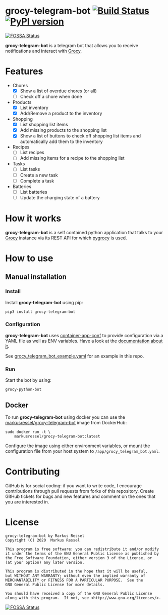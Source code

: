 # grocy-telegram-bot [![Build Status](https://travis-ci.com/markusressel/grocy-telegram-bot.svg?branch=master)](https://travis-ci.com/markusressel/grocy-telegram-bot) [![PyPI version](https://badge.fury.io/py/grocy-telegram-bot.svg)](https://badge.fury.io/py/grocy-telegram-bot)
[![FOSSA Status](https://app.fossa.io/api/projects/git%2Bgithub.com%2Fmarkusressel%2Fgrocy-telegram-bot.svg?type=shield)](https://app.fossa.io/projects/git%2Bgithub.com%2Fmarkusressel%2Fgrocy-telegram-bot?ref=badge_shield)

**grocy-telegram-bot** is a telegram bot that allows you to receive notifications
and interact with [Grocy](https://github.com/grocy/grocy).

# Features
* Chores
  * [x] Show a list of overdue chores (or all)
  * [ ] Check off a chore when done
* Products
  * [x] List inventory
  * [x] Add/Remove a product to the inventory
* Shopping
  * [x] List shopping list items
  * [x] Add missing products to the shopping list 
  * [x] Show a list of buttons to check off shopping list items and
        automatically add them to the inventory
* Recipes
  * [ ] List recipes
  * [ ] Add missing items for a recipe to the shopping list
* Tasks
  * [ ] List tasks
  * [ ] Create a new task
  * [ ] Complete a task
* Batteries
  * [ ] List batteries
  * [ ] Update the charging state of a battery

# How it works

**grocy-telegram-bot** is a self contained python application that talks
to your [Grocy](https://github.com/grocy/grocy) instance via its REST API 
for which [pygrocy](https://github.com/sebrut/pygrocy) is used.

# How to use

## Manual installation

### Install

Install **grocy-telegram-bot** using pip:

```shell
pip3 install grocy-telegram-bot
```

### Configuration

**grocy-telegram-bot** uses [container-app-conf](https://github.com/markusressel/container-app-conf)
to provide configuration via a YAML file as well as ENV variables. Have a look at the 
[documentation about it](https://github.com/markusressel/container-app-conf).

See [grocy_telegram_bot_example.yaml](/grocy_telegram_bot_example.yaml) for an example in this repo.

### Run

Start the bot by using:

```shell script
grocy-python-bot
```

## Docker

To run **grocy-telegram-bot** using docker you can use the [markusressel/grocy-telegram-bot](https://hub.docker.com/r/markusressel/grocy-telegram-bot) 
image from DockerHub:

```
sudo docker run -t \
    markusressel/grocy-telegram-bot:latest
```

Configure the image using either environment variables, or mount the configuration
file from your host system to `/app/grocy_telegram_bot.yaml`.

# Contributing

GitHub is for social coding: if you want to write code, I encourage contributions through pull requests from forks
of this repository. Create GitHub tickets for bugs and new features and comment on the ones that you are interested in.

# License

```text
grocy-telegram-bot by Markus Ressel
Copyright (C) 2020  Markus Ressel

This program is free software: you can redistribute it and/or modify
it under the terms of the GNU General Public License as published by
the Free Software Foundation, either version 3 of the License, or
(at your option) any later version.

This program is distributed in the hope that it will be useful,
but WITHOUT ANY WARRANTY; without even the implied warranty of
MERCHANTABILITY or FITNESS FOR A PARTICULAR PURPOSE.  See the
GNU General Public License for more details.

You should have received a copy of the GNU General Public License
along with this program.  If not, see <http://www.gnu.org/licenses/>.
```


[![FOSSA Status](https://app.fossa.io/api/projects/git%2Bgithub.com%2Fmarkusressel%2Fgrocy-telegram-bot.svg?type=large)](https://app.fossa.io/projects/git%2Bgithub.com%2Fmarkusressel%2Fgrocy-telegram-bot?ref=badge_large)